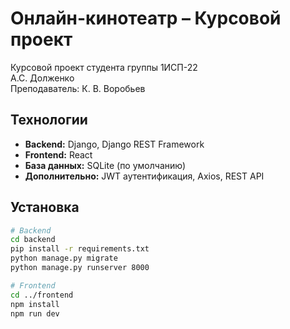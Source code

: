 # Онлайн-кинотеатр – Курсовой проект

Курсовой проект студента группы 1ИСП-22  
А.С. Долженко  
Преподаватель: К. В. Воробьев

## Технологии

- **Backend:** Django, Django REST Framework
- **Frontend:** React
- **База данных:** SQLite (по умолчанию)
- **Дополнительно:** JWT аутентификация, Axios, REST API

## Установка

```bash
# Backend
cd backend
pip install -r requirements.txt
python manage.py migrate
python manage.py runserver 8000

# Frontend
cd ../frontend
npm install
npm run dev